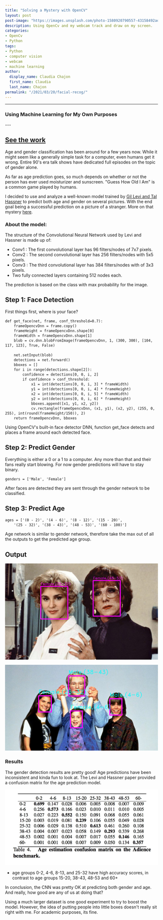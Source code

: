 ```yaml
---
title: "Solving a Mystery with OpenCV"
layout: post
post-image: "https://images.unsplash.com/photo-1580920790557-43158492adb5?ixlib=rb-1.2.1&ixid=MnwxMjA3fDB8MHxwaG90by1wYWdlfHx8fGVufDB8fHx8&auto=format&fit=crop&w=1470&q=80"
description: Using OpenCv and my webcam track and draw on my screen.
categories:
- OpenCv
- Python
tags:
- Python
- computer vision
- webcam
- machine learning
author:
  display_name: Claudia Chajon
  first_name: Claudia
  last_name: Chajon
permalink: "/2021/03/20/facial-recog/"
---
```


---
<h3>Using Machine Learning for My Own Purposes</h3>
---

[See the work](https://claudia-chajon.medium.com/solving-a-mystery-with-opencv-722bd12fb3c2)
---

Age and gender classification has been around for a few years now. While it might seem like a generally simple task for a computer, even humans get it wrong. Entire 90's era talk shows have dedicated full episodes on the topic of gender alone. 

As far as age prediction goes, so much depends on whether or not the person has ever used moisturizer and sunscreen. "Guess How Old I Am" is a common game played by humans.

I decided to use and analyze a well-known model trained by [Gil Levi and Tal Hassner](https://talhassner.github.io/home/publication/2015_CVPR) to predict both age and gender on several pictures. With the end goal being a successful prediction on a picture of a stranger. More on that mystery [here](https://claudia-chajon.medium.com/solving-a-mystery-with-opencv-722bd12fb3c2).

### About the model:

The structure of the Convolutional Neural Network used by Levi and Hassner is made up of: 

- Conv1 : The first convolutional layer has 96 filters/nodes of 7x7 pixels.
- Conv2 : The second convolutional layer has 256 filters/nodes with 5x5 pixels.
- Conv3 : The third convolutional layer has 384 filters/nodes with of 3x3 pixels.
- Two fully connected layers containing 512 nodes each.

The prediction is based on the class with max probability for the image.

## Step 1: Face Detection

First things first, where is your face?

```
def get_face(net, frame, conf_threshold=0.7):
    frameOpencvDnn = frame.copy()
    frameHeight = frameOpencvDnn.shape[0]
    frameWidth = frameOpencvDnn.shape[1]
    blob = cv.dnn.blobFromImage(frameOpencvDnn, 1, (300, 300), [104, 117, 123], True, False)

    net.setInput(blob)
    detections = net.forward()
    bboxes = []
    for i in range(detections.shape[2]):
        confidence = detections[0, 0, i, 2]
        if confidence > conf_threshold:
            x1 = int(detections[0, 0, i, 3] * frameWidth)
            y1 = int(detections[0, 0, i, 4] * frameHeight)
            x2 = int(detections[0, 0, i, 5] * frameWidth)
            y2 = int(detections[0, 0, i, 6] * frameHeight)
            bboxes.append([x1, y1, x2, y2])
            cv.rectangle(frameOpencvDnn, (x1, y1), (x2, y2), (255, 0, 255), int(round(frameHeight/150)), 2)
    return frameOpencvDnn, bboxes

```


Using OpenCV's built-in face detector DNN, function get_face detects and places a frame around each detected face.

## Step 2: Predict Gender

Everything is either a 0 or a 1 to a computer. Any more than that and their fans really start blowing. For now gender predictions will have to stay binary. 

```
genders = ['Male', 'Female']
```

After faces are detected they are sent through the gender network to be classified.

## Step 3: Predict Age

```
ages = ['(0 - 2)', '(4 - 6)', '(8 - 12)', '(15 - 20)', 
	'(25 - 32)', '(38 - 43)', '(48 - 53)', '(60 - 100)']
```

Age network is similar to gender network, therefore take the max out of all the outputs to get the predicted age group.

## Output

![result](/assets/images/blog_post_images/toots.png) 

![result](/assets/images/blog_post_images/oh.png)

### Results

The gender detection results are pretty good! Age predictions have been inconsistent and kinda fun to look at. The Levi and Hassner paper provided a confusion matrix for the age prediction model.

![matrix](/assets/images/blog_post_images/age-estimation-confusion-matrix.jpg)

- age groups 0-2, 4-6, 8-13, and 25-32 have high accuracy scores, in contrast to age groups 15-20, 38-43, 48-53 and 60+

In conclusion, the CNN was pretty OK at predicting both gender and age. And really, how good are any of us at doing that?

Using a much larger dataset is one good experiment to try to boost the model. However, the idea of putting people into little boxes doesn't really sit right with me. For academic purposes, its fine.
